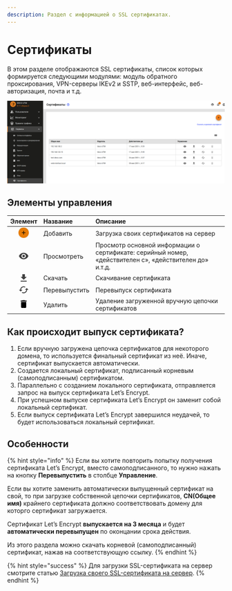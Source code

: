 ```yaml
---
description: Раздел с информацией о SSL сертификатах.
---
```


# Сертификаты

В этом разделе отображаются SSL сертификаты, список которых формируется следующими модулями: модуль обратного проксирования, VPN-серверы IKEv2 и SSTP, веб-интерфейс, веб-авторизация, почта и т.д.

![](../../../.gitbook/assets/cert9-11.png)

## Элементы управления

| Элемент | Название | Описание |
| :---: | :--- | :--- |
|  ![](../../../.gitbook/assets/ok_with_icon%20%283%29%20%283%29%20%283%29%20%286%29%20%286%29%20%285%29.png)  | Добавить | Загрузка своих сертификатов на сервер |
| ![](../../../.gitbook/assets/eye-icon%20%282%29%20%282%29%20%282%29%20%281%29.png)  | Просмотреть | Просмотр основной информации о сертификате: серийный номер, «действителен с», «действителен до» и.т.д. |
| ![](../../../.gitbook/assets/download_icon.png)  | Скачать | Скачивание сертификата |
| ![](../../../.gitbook/assets/re-release_icon.png)  | Перевыпустить | Перевыпуск сертификата |
| ![](../../../.gitbook/assets/delete_icon.png)  | Удалить | Удаление загруженной вручную цепочки сертификатов |

## Как происходит выпуск сертификата?

1. Если вручную загружена цепочка сертификатов для некоторого домена, то используется финальный сертификат из неё. Иначе, сертификат выпускается автоматически.
2. Создается локальный сертификат, подписанный корневым \(самоподписанным\) сертификатом.
3. Параллельно с созданием локального сертификата, отправляется запрос на выпуск сертификата Let’s Encrypt.
4. При успешном выпуске сертификата Let’s Encrypt он заменит собой локальный сертификат.
5. Если выпуск сертификата Let’s Encrypt завершился неудачей, то будет использоваться локальный сертификат.

## Особенности

{% hint style="info" %}
Если вы хотите повторить попытку получения сертификата Let’s Encrypt, вместо самоподписанного, то нужно нажать на кнопку **Перевыпустить** в столбце **Управление**.

Если вы хотите заменить автоматически выпущенный сертификат на свой, то при загрузке собственной цепочки сертификатов, **CN\(Общее имя\)** крайнего сертификата должно соответствовать домену для которго сертификат загружается. 

Сертификат Let’s Encrypt **выпускается на 3 месяца** и будет **автоматически перевыпущен** по оконцании срока действия. 

Из этого раздела можно скачать корневой \(самоподписанный\) сертификат, нажав на соответствующую ссылку. 
{% endhint %}

{% hint style="success" %}
Для загрузки SSL-сертификата на сервер смотрите статью  [Загрузка своего SSL-сертификата на сервер](upload-ssl-certificate-to-server.md).
{% endhint %}

